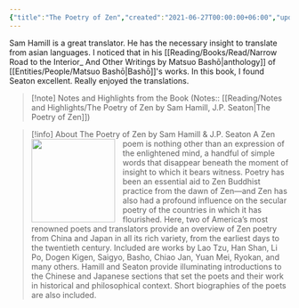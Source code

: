 ```yaml
---
{"title":"The Poetry of Zen","created":"2021-06-27T00:00:00+06:00","updated":"2023-03-15T23:13:39+06:00","read_count":1,"authors":["Sam Hamill","J.P. Seaton"],"isbn10":"159030425X","status":"Read","rating":5,"reviewed":true,"cover":"https://books.google.com/books/content?id=JvRSUOMYLeMC&printsec=frontcover&img=1&zoom=1&edge=curl&source=gbs_api","tags":["buddhism","japanese","medieval","poetry"],"dg-publish":true,"log":[{"status":"Read","timestamp":"2021-06-29T00:00:00+06:00"},{"status":"To Read","timestamp":"2021-06-27T00:00:00+06:00"}],"permalink":"/reading/books/read/the-poetry-of-zen-by-sam-hamill/","dgPassFrontmatter":true,"noteIcon":"1"}
---
```


Sam Hamill is a great translator. He has the necessary insight to translate from asian languages. I noticed that in his [[Reading/Books/Read/Narrow Road to the Interior_ And Other Writings by Matsuo Bashō\|anthology]] of [[Entities/People/Matsuo Bashō\|Bashō]]'s works. In this book, I found Seaton excellent. Really enjoyed the translations.

> [!note] Notes and Highlights from the Book
> (Notes:: [[Reading/Notes and Highlights/The Poetry of Zen by Sam Hamill, J.P. Seaton\|The Poetry of Zen]])

> [!info] About The Poetry of Zen by Sam Hamill & J.P. Seaton
><img src="https://books.google.com/books/content?id=JvRSUOMYLeMC&printsec=frontcover&img=1&zoom=1&edge=curl&source=gbs_api" style="float: left; margin-right: 1em;width: 150px; height: auto;" /> A Zen poem is nothing other than an expression of the enlightened mind, a handful of simple words that disappear beneath the moment of insight to which it bears witness. Poetry has been an essential aid to Zen Buddhist practice from the dawn of Zen—and Zen has also had a profound influence on the secular poetry of the countries in which it has flourished. Here, two of America’s most renowned poets and translators provide an overview of Zen poetry from China and Japan in all its rich variety, from the earliest days to the twentieth century. Included are works by Lao Tzu, Han Shan, Li Po, Dogen Kigen, Saigyo, Basho, Chiao Jan, Yuan Mei, Ryokan, and many others. Hamill and Seaton provide illuminating introductions to the Chinese and Japanese sections that set the poets and their work in historical and philosophical context. Short biographies of the poets are also included.